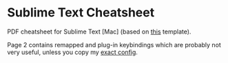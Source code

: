 # Sublime Text Cheatsheet

PDF cheatsheet for Sublime Text \[Mac\] (based on [this](http://tex.stackexchange.com/questions/8827/preparing-cheat-sheets) template).

Page 2 contains remapped and plug-in keybindings which are probably not very useful, unless you copy my [exact config](https://github.com/bsunter/sublime-text-config).